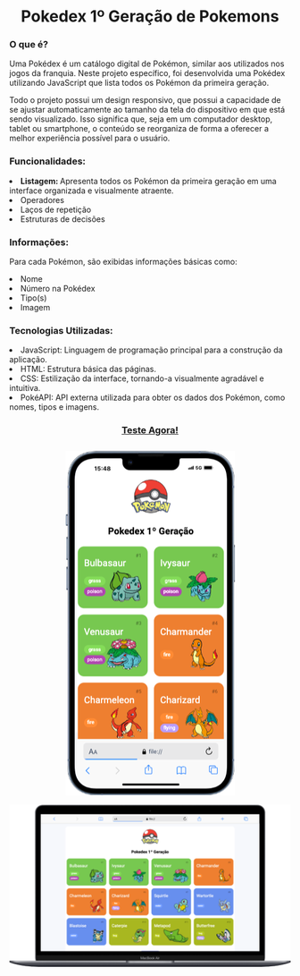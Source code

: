 <div align = "center">
<h1> Pokedex 1º Geração de Pokemons </h1>
</div>

<h3> O que é? </h3> 

<p> Uma Pokédex é um catálogo digital de Pokémon, similar aos utilizados nos jogos da franquia. Neste projeto específico, foi desenvolvida uma Pokédex utilizando JavaScript que lista todos os Pokémon da primeira geração. </p>
<p> Todo o projeto possui um design responsivo, que possui a capacidade de se ajustar automaticamente ao tamanho da tela do dispositivo em que está sendo visualizado. Isso significa que, seja em um computador desktop, tablet ou smartphone, o conteúdo se reorganiza de forma a oferecer a melhor experiência possível para o usuário.</p>

<h3> Funcionalidades: </h3>

<li> <b> Listagem: </b> Apresenta todos os Pokémon da primeira geração em uma interface organizada e visualmente atraente. </li>
<li>  Operadores  </li>
<li>  Laços de repetição </li>
<li> Estruturas de decisões </li>  

<h3> Informações: </h3>

<p> Para cada Pokémon, são exibidas informações básicas como: </p>

<li> Nome </li>
<li> Número na Pokédex </li>
<li> Tipo(s) </li>
<li> Imagem </li>

<h3> Tecnologias Utilizadas: </h3>

<li> JavaScript: Linguagem de programação principal para a construção da aplicação. </li>
<li> HTML: Estrutura básica das páginas. </li>
<li> CSS: Estilização da interface, tornando-a visualmente agradável e intuitiva. </li>
<li> PokéAPI: API externa utilizada para obter os dados dos Pokémon, como nomes, tipos e imagens. </li>
<p></p>

<footer>
  <h3>
    <div align="center">
     <a href="https://pokedex-1st-generation.vercel.app/" target="_blank">Teste Agora!</a>
  <h3>
    </div>
</footer>

<p></p>
<div align = "center">
    <img src="https://github.com/Alxcostta/pokedex-1st-generation/blob/main/assets/images/versao-mobile.png" alt="Imagem ilustrativa da Pokedex na versão mobile"> 
  <p></p>
  <img src="https://github.com/Alxcostta/pokedex-1st-generation/blob/main/assets/images/versao-desktop.png" alt="Imagem ilustrativa da Pokedex na versão Desktop"> 
  <p></p>

</div>
